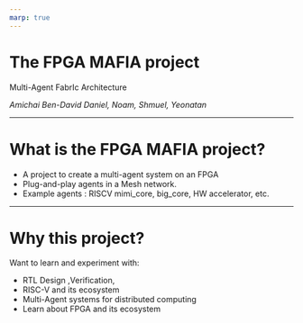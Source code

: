 ```yaml
---
marp: true
---
```


# The FPGA MAFIA project
Multi-Agent FabrIc Architecture

_Amichai Ben-David_
_Daniel, Noam, Shmuel, Yeonatan_

---

# What is the FPGA MAFIA project?
- A project to create a multi-agent system on an FPGA
- Plug-and-play agents in a Mesh network. 
- Example agents : RISCV mimi_core, big_core, HW accelerator, etc.

---

# Why this project?
Want to learn and experiment with:
- RTL Design ,Verification, 
- RISC-V and its ecosystem
- Multi-Agent systems for distributed computing
- Learn about FPGA and its ecosystem